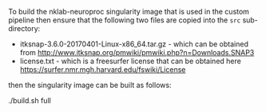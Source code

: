 To build the nklab-neuroproc singularity image that is used in the custom pipeline then ensure that the following two files are copied into the `src` sub-directory:

* itksnap-3.6.0-20170401-Linux-x86_64.tar.gz - which can be obtained from http://www.itksnap.org/pmwiki/pmwiki.php?n=Downloads.SNAP3
* license.txt - which is a freesurfer license that can be obtained here https://surfer.nmr.mgh.harvard.edu/fswiki/License

then the singularity image can be built as follows:

./build.sh full

